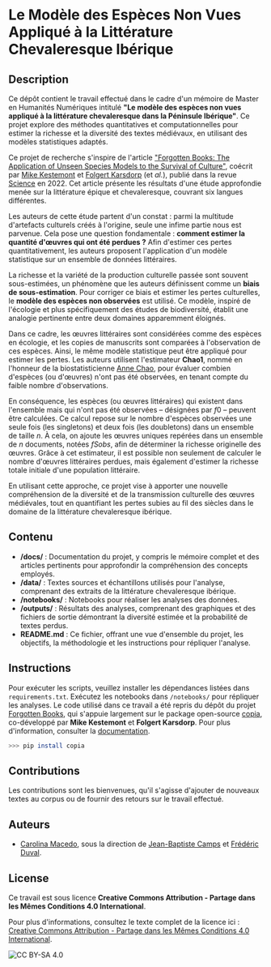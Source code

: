 # Le Modèle des Espèces Non Vues Appliqué à la Littérature Chevaleresque Ibérique

## Description

Ce dépôt contient le travail effectué dans le cadre d'un mémoire de Master en Humanités Numériques intitulé **"Le modèle des espèces non vues appliqué à la littérature chevaleresque dans la Péninsule Ibérique"**. Ce projet explore des méthodes quantitatives et computationnelles pour estimer la richesse et la diversité des textes médiévaux, en utilisant des modèles statistiques adaptés.

Ce projet de recherche s'inspire de l'article ["Forgotten Books: The Application of Unseen Species Models to the Survival of Culture"](https://github.com/mikekestemont/forgotten-books), coécrit par [Mike Kestemont](https://mikekestemont.github.io/) et [Folgert Karsdorp](https://www.karsdorp.io/) (et *al.*), publié dans la revue [Science](https://www.science.org/doi/10.1126/science.abl7655) en 2022. Cet article présente les résultats d'une étude approfondie menée sur la littérature épique et chevaleresque, couvrant six langues différentes.

Les auteurs de cette étude partent d'un constat : parmi la multitude d'artefacts culturels créés à l'origine, seule une infime partie nous est parvenue. Cela pose une question fondamentale : **comment estimer la quantité d'œuvres qui ont été perdues ?** Afin d'estimer ces pertes quantitativement, les auteurs proposent l'application d'un modèle statistique sur un ensemble de données littéraires.

La richesse et la variété de la production culturelle passée sont souvent sous-estimées, un phénomène que les auteurs définissent comme un **biais de sous-estimation**. Pour corriger ce biais et estimer les pertes culturelles, le **modèle des espèces non observées** est utilisé. Ce modèle, inspiré de l'écologie et plus spécifiquement des études de biodiversité, établit une analogie pertinente entre deux domaines apparemment éloignés.

Dans ce cadre, les œuvres littéraires sont considérées comme des espèces en écologie, et les copies de manuscrits sont comparées à l'observation de ces espèces. Ainsi, le même modèle statistique peut être appliqué pour estimer les pertes. Les auteurs utilisent l'estimateur **Chao1**, nommé en l'honneur de la biostatisticienne [Anne Chao](https://sites.google.com/view/chao-lab-website/brief-cv), pour évaluer combien d'espèces (ou d'œuvres) n'ont pas été observées, en tenant compte du faible nombre d'observations.

En conséquence, les espèces (ou œuvres littéraires) qui existent dans l'ensemble mais qui n'ont pas été observées – désignées par $f0$ – peuvent être calculées. Ce calcul repose sur le nombre d'espèces observées une seule fois (les singletons) et deux fois (les doubletons) dans un ensemble de taille $n$. À cela, on ajoute les œuvres uniques repérées dans un ensemble de $n$ documents, notées $fSobs$, afin de déterminer la richesse originelle des œuvres. Grâce à cet estimateur, il est possible non seulement de calculer le nombre d'œuvres littéraires perdues, mais également d'estimer la richesse totale initiale d'une population littéraire.

En utilisant cette approche, ce projet vise à apporter une nouvelle compréhension de la diversité et de la transmission culturelle des œuvres médiévales, tout en quantifiant les pertes subies au fil des siècles dans le domaine de la littérature chevaleresque ibérique.

## Contenu
- **/docs/** : Documentation du projet, y compris le mémoire complet et des articles pertinents pour approfondir la compréhension des concepts employés.
- **/data/** : Textes sources et échantillons utilisés pour l'analyse, comprenant des extraits de la littérature chevaleresque ibérique.
- **/notebooks/** : Notebooks pour réaliser les analyses des données. 
- **/outputs/** : Résultats des analyses, comprenant des graphiques et des fichiers de sortie démontrant la diversité estimée et la probabilité de textes perdus.
- **README.md** : Ce fichier, offrant une vue d'ensemble du projet, les objectifs, la méthodologie et les instructions pour répliquer l'analyse.

## Instructions
Pour exécuter les scripts, veuillez installer les dépendances listées dans `requirements.txt`. Exécutez les notebooks dans `/notebooks/` pour répliquer les analyses. 
Le code utilisé dans ce travail a été repris du dépôt du projet [Forgotten Books](https://github.com/mikekestemont/forgotten-books), qui s'appuie largement sur le package open-source [copia](https://github.com/mikekestemont/copia), co-développé par **Mike Kestemont** et **Folgert Karsdorp**. Pour plus d'information, consulter la [documentation](https://copia.readthedocs.io/en/latest/intro.html).

```sh
>>> pip install copia
```


## Contributions
Les contributions sont les bienvenues, qu'il s'agisse d'ajouter de nouveaux textes au corpus ou de fournir des retours sur le travail effectué.

## Auteurs
- [Carolina Macedo](https://sorbonne.academia.edu/CarolinaMacedo), sous la direction de [Jean-Baptiste Camps](https://github.com/Jean-Baptiste-Camps) et [Frédéric Duval](https://www.chartes.psl.eu/annuaire/frederic-duval).

## License
Ce travail est sous licence **Creative Commons Attribution - Partage dans les Mêmes Conditions 4.0 International**.

Pour plus d'informations, consultez le texte complet de la licence ici : [Creative Commons Attribution - Partage dans les Mêmes Conditions 4.0 International](https://creativecommons.org/licenses/by-sa/4.0/deed.fr).

![CC BY-SA 4.0](https://licensebuttons.net/l/by-sa/4.0/88x31.png)


